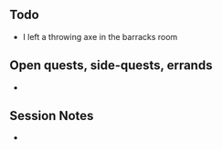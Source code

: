 ## Todo
- I left a throwing axe in the barracks room
## Open quests, side-quests, errands
- 
## Session Notes
- 